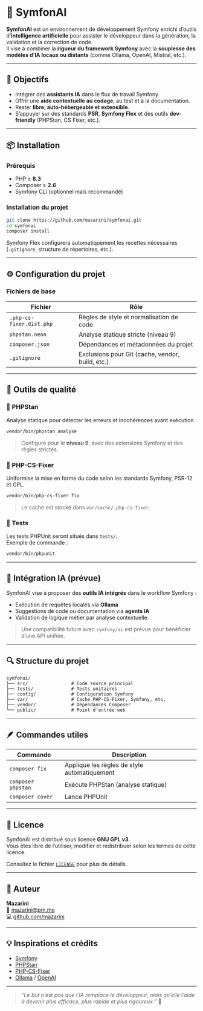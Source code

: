 # 🧠 SymfonAI

**SymfonAI** est un environnement de développement Symfony enrichi d’outils d’**intelligence artificielle** pour assister le développeur dans la génération, la validation et la correction de code.  
Il vise à combiner la **rigueur du framework Symfony** avec la **souplesse des modèles d’IA locaux ou distants** (comme Ollama, OpenAI, Mistral, etc.).

---

## 🚀 Objectifs

- Intégrer des **assistants IA** dans le flux de travail Symfony.
- Offrir une **aide contextuelle au codage**, au test et à la documentation.
- Rester **libre, auto-hébergeable et extensible**.
- S’appuyer sur des standards **PSR**, **Symfony Flex** et des outils **dev-friendly** (PHPStan, CS Fixer, etc.).

---

## 📦 Installation

### Prérequis

- PHP ≥ **8.3**
- Composer ≥ **2.6**
- Symfony CLI (optionnel mais recommandé)

### Installation du projet

```bash
git clone https://github.com/mazarini/symfonai.git
cd symfonai
composer install
```

Symfony Flex configurera automatiquement les recettes nécessaires (`.gitignore`, structure de répertoires, etc.).

---

## ⚙️ Configuration du projet

### Fichiers de base

| Fichier                  | Rôle                                             |
| ------------------------ | ------------------------------------------------ |
| `.php-cs-fixer.dist.php` | Règles de style et normalisation de code         |
| `phpstan.neon`           | Analyse statique stricte (niveau 9)              |
| `composer.json`          | Dépendances et métadonnées du projet             |
| `.gitignore`             | Exclusions pour Git (cache, vendor, build, etc.) |

---

## 🧰 Outils de qualité

### 🧩 PHPStan

Analyse statique pour détecter les erreurs et incohérences avant exécution.

```bash
vendor/bin/phpstan analyse
```

> Configuré pour le **niveau 9**, avec des extensions Symfony et des règles strictes.

### 🎨 PHP-CS-Fixer

Uniformise la mise en forme du code selon les standards Symfony, PSR-12 et GPL.

```bash
vendor/bin/php-cs-fixer fix
```

> Le cache est stocké dans `var/cache/.php-cs-fixer`.

### 🧪 Tests

Les tests PHPUnit seront situés dans `tests/`.  
Exemple de commande :

```bash
vendor/bin/phpunit
```

---

## 🧠 Intégration IA (prévue)

SymfonAI vise à proposer des **outils IA intégrés** dans le workflow Symfony :

- Exécution de requêtes locales via **Ollama**
- Suggestions de code ou documentation via **agents IA**
- Validation de logique métier par analyse contextuelle

> Une compatibilité future avec `symfony/ai` est prévue pour bénéficier d’une API unifiée.

---

## 🔍 Structure du projet

```
symfonai/
├── src/                # Code source principal
├── tests/              # Tests unitaires
├── config/             # Configuration Symfony
├── var/                # Cache PHP-CS-Fixer, Symfony, etc.
├── vendor/             # Dépendances Composer
└── public/             # Point d’entrée web
```

---

## 🪶 Commandes utiles

| Commande           | Description                                  |
| ------------------ | -------------------------------------------- |
| `composer fix`     | Applique les règles de style automatiquement |
| `composer phpstan` | Exécute PHPStan (analyse statique)           |
| `composer cover`   | Lance PHPUnit                                |

---

## 📖 Licence

SymfonAI est distribué sous licence **GNU GPL v3**.  
Vous êtes libre de l’utiliser, modifier et redistribuer selon les termes de cette licence.

Consultez le fichier [`LICENSE`](LICENSE) pour plus de détails.

---

## 👤 Auteur

**Mazarini**  
📧 [mazarini@pm.me](mailto:mazarini@pm.me)  
💻 [github.com/mazarini](https://github.com/mazarini)

---

## 💡 Inspirations et crédits

- [Symfony](https://symfony.com)
- [PHPStan](https://phpstan.org)
- [PHP-CS-Fixer](https://cs.symfony.com)
- [Ollama](https://ollama.ai) / [OpenAI](https://openai.com)

---

> _“Le but n’est pas que l’IA remplace le développeur, mais qu’elle l’aide à devenir plus efficace, plus rapide et plus rigoureux.”_ 🧩
